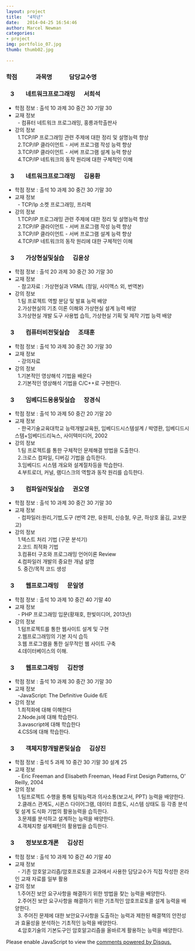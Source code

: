 ```yaml
---  
layout: project  
title:  "4학년"  
date:   2014-04-25 16:54:46  
author: Marcel Newman  
categories:  
- project  
img: portfolio_07.jpg  
thumb: thumb02.jpg  
  
---  
```

 <h3>학점  &nbsp;&nbsp;&nbsp;&nbsp;&nbsp;&nbsp;&nbsp;&nbsp;&nbsp;&nbsp;&nbsp;  과목명 &nbsp;&nbsp;&nbsp;&nbsp;&nbsp;&nbsp;&nbsp; &nbsp;&nbsp;  담당교수명</h3>


<head>

 <script type="text/javascript" src="http://ajax.googleapis.com/ajax/libs/jquery/1.5.2/jquery.min.js"></script> 
 <script type="text/javascript"> </script>

</head>



<body>

<div>
    <h3 class = "trigger">&nbsp;&nbsp;&nbsp;3  &nbsp;&nbsp;&nbsp;&nbsp;&nbsp;&nbsp;  네트워크프로그래밍  &nbsp;&nbsp;&nbsp;&nbsp;  서희석</h3> 
    <ul class = "toggle">
        <li>학점 정보 : 출석 10 과제 30 중간 30 기말 30</li>
        <li>교재 정보 <br>
        &nbsp;&nbsp;- 컴퓨터 네트워크 프로그래밍, 홍릉과학출판사<br></li>
       <li> 강의 정보  <br>
        &nbsp;&nbsp;1.TCP/IP 프로그래밍 관련 주제에 대한 정리 및 설명능력 향상<br>
        &nbsp;&nbsp;2.TCP/IP 클라이언트 - 서버 프로그램 작성 능력 향상<br>
        &nbsp;&nbsp;3.TCP/IP 클라이언트 - 서버 프로그램 설계 능력 향상<br>
        &nbsp;&nbsp;4.TCP/IP 네트워크의 동작 원리에 대한 구체적인 이해</li>
    </ul>
</div>
<div>
    <h3 class = "trigger">&nbsp;&nbsp;&nbsp;3  &nbsp;&nbsp;&nbsp;&nbsp;&nbsp;&nbsp;  네트워크프로그래밍  &nbsp;&nbsp;&nbsp;&nbsp;  김용환</h3>
    <ul class = "toggle">
        <li>학점 정보 : 출석 10 과제 30 중간 30 기말 30</li>
        <li>교재 정보 <br>
        &nbsp;&nbsp;- TCP/Ip 소켓 프로그래밍, 프리랙<br></li>
       <li> 강의 정보  <br>
        &nbsp;&nbsp;1.TCP/IP 프로그래밍 관련 주제에 대한 정리 및 설명능력 향상<br>
        &nbsp;&nbsp;2.TCP/IP 클라이언트 - 서버 프로그램 작성 능력 향상<br>
        &nbsp;&nbsp;3.TCP/IP 클라이언트 - 서버 프로그램 설계 능력 향상<br>
        &nbsp;&nbsp;4.TCP/IP 네트워크의 동작 원리에 대한 구체적인 이해</li>
    </ul>
     <h3 class = "trigger">&nbsp;&nbsp;&nbsp;3  &nbsp;&nbsp;&nbsp;&nbsp;&nbsp;&nbsp;  가상현실및실습  &nbsp;&nbsp;&nbsp;&nbsp;  김윤상</h3>
    <ul class = "toggle">
        <li>학점 정보 : 출석 20 과제 30 중간 30 기말 30</li>
        <li>교재 정보 <br>
        &nbsp;&nbsp;- 참고자료 : 가상현실과 VRML (정일, 사이맥스 외, 번역본)</li>
       <li> 강의 정보  <br>
        &nbsp;&nbsp;1.팀 프로젝트 역할 분담 및 발표 능력 배양<br>
        &nbsp;&nbsp;2.가상현실의 기초 이론 이해와 가상현실 설계 능력 배양<br>
        &nbsp;&nbsp;3.가상현실 개발 도구 사용법 습득, 가상현실 기획 및 제작 기법 능력 배양<br></li>
    </ul>
     <h3 class = "trigger">&nbsp;&nbsp;&nbsp;3  &nbsp;&nbsp;&nbsp;&nbsp;&nbsp;&nbsp;  컴퓨터비전및실습  &nbsp;&nbsp;&nbsp;&nbsp;  조태훈</h3>
    <ul class = "toggle">
        <li>학점 정보 : 출석 10 과제 30 중간 30 기말 30 </li>
        <li>교재 정보 <br>
        &nbsp;&nbsp;- 강의자료<br></li>
       <li> 강의 정보  <br>
        &nbsp;&nbsp;1.기본적인 영상해석 기법을 배운다 <br>
        &nbsp;&nbsp;2.기본적인 영상해석 기법을 C/C++로 구현한다.<br></li>
    </ul>
     <h3 class = "trigger">&nbsp;&nbsp;&nbsp;3  &nbsp;&nbsp;&nbsp;&nbsp;&nbsp;&nbsp;  임베디드응용및실습  &nbsp;&nbsp;&nbsp;&nbsp;  장경식</h3>
    <ul class = "toggle">
        <li>학점 정보 : 출석 10 과제 50 중간 20 기말 20 </li>
        <li>교재 정보 <br>
        &nbsp;&nbsp;- 한국기술교육대학교 능력개발교육원, 임베디드시스템설계 / 박영환, 임베디드시스템+임베디드리눅스, 사이텍미디어, 2002<br></li>
       <li> 강의 정보  <br>
        &nbsp;&nbsp;1.팀 프로젝트를 통한 구체적인 문제해결 방법을 도출한다. <br>
        &nbsp;&nbsp;2.크로스 컴파일, 디버깅 기법을 습득한다.<br>
        &nbsp;&nbsp;3.임베디드 시스템 개요와 설계절차등을 학습한다.<br>
        &nbsp;&nbsp;4.부트로더, 커널, 램디스크의 역할과 동작 원리를 습득한다.<br>
    </ul>
     <h3 class = "trigger">&nbsp;&nbsp;&nbsp;3  &nbsp;&nbsp;&nbsp;&nbsp;&nbsp;&nbsp;  컴파일러및실습 &nbsp;&nbsp;&nbsp;&nbsp;  권오영</h3>
    <ul class = "toggle">
        <li>학점 정보 : 출석 10 과제 30 중간 30 기말 30  </li>
        <li>교재 정보 <br>
        &nbsp;&nbsp;- 컴파일러:원리,기법,도구 (번역 2판, 유원희, 신승철, 우균, 하상호 옮김, 교보문고)<br></li>
       <li> 강의 정보  <br>
        &nbsp;&nbsp;1.텍스트 처리 기법 (구문 분석기)  <br>
        &nbsp;&nbsp;2.코드 최적화 기법<br>
        &nbsp;&nbsp;3.컴퓨터 구조와 프로그래밍 언어이론 Review <br>
        &nbsp;&nbsp;4.컴파일러 개발의 중요한 개념 설명<br>
        &nbsp;&nbsp;5. 중간/목적 코드 생성<br></li>
    </ul>
         <h3 class = "trigger">&nbsp;&nbsp;&nbsp;3  &nbsp;&nbsp;&nbsp;&nbsp;&nbsp;&nbsp; 웹프로그래밍 &nbsp;&nbsp;&nbsp;&nbsp; 문일영</h3>
    <ul class = "toggle">
        <li>학점 정보 : 출석 10 과제 10 중간 40 기말 40 </li>
        <li>교재 정보 <br>
        &nbsp;&nbsp;- PHP 프로그래밍 입문(황재호, 한빛미디어, 2013년)</li>
       <li> 강의 정보  <br>
        &nbsp;&nbsp;1.텀프로젝트를 통한 웹사이트 설계 및 구현<br>
        &nbsp;&nbsp;2.웹프로그래밍의 기본 지식 습득 <br>
        &nbsp;&nbsp;3.웹 프로그램을 통한 실무적인 웹 사이트 구축<br>
        &nbsp;&nbsp;4.데이터베이스의 이해.</li>
    </ul>
         <h3 class = "trigger">&nbsp;&nbsp;&nbsp;3  &nbsp;&nbsp;&nbsp;&nbsp;&nbsp;&nbsp; 웹프로그래밍 &nbsp;&nbsp;&nbsp;&nbsp;  김찬명</h3>
    <ul class = "toggle">
        <li>학점 정보 : 출석 10 과제 30 중간 30 기말 30</li>
        <li>교재 정보 <br>
        &nbsp;&nbsp;-JavaScript: The Definitive Guide 6/E</li>
       <li> 강의 정보  <br>
        &nbsp;&nbsp;1.최적화에 대해 이해한다<br>
        &nbsp;&nbsp;2.Node.js에 대해 학습한다. <br>
        &nbsp;&nbsp;3.avascript에 대해 학습한다 <br>
        &nbsp;&nbsp;4.CSS에 대해 학습한다.</li>
    </ul>
      <h3 class = "trigger">&nbsp;&nbsp;&nbsp;3  &nbsp;&nbsp;&nbsp;&nbsp;&nbsp;&nbsp;  객체지향개발론및실습 &nbsp;&nbsp;&nbsp;&nbsp;  김상진</h3>
    <ul class = "toggle">
        <li>학점 정보 : 출석 5 과제 10 중간 30 기말 30 설계 25 </li>
        <li>교재 정보 <br>
        &nbsp;&nbsp;- Eric Freeman and Elisabeth Freeman, Head First Design Patterns, O' Reilly, 2004</li>
       <li> 강의 정보  <br>
        &nbsp;&nbsp;1.팀프로젝트 수행을 통해 팀웍능력과 의사소통(보고서, PPT) 능력을 배양한다. <br>
        &nbsp;&nbsp;2.클래스 관계도, 시퀸스 다이어그램, 데이터 흐름도, 시스템 상태도 등 각종 분석 및 설계 도식화 기법의 활용능력을 습득한다.<br>
        &nbsp;&nbsp;3.문제를 분석하고 설계하는 능력을 배양한다.<br></li>
         &nbsp;&nbsp;4.객체지향 설계패턴의 활용법을 습득한다.</li>
    </ul>
   <h3 class = "trigger">&nbsp;&nbsp;&nbsp;3  &nbsp;&nbsp;&nbsp;&nbsp;&nbsp;&nbsp;  정보보호개론 &nbsp;&nbsp;&nbsp;&nbsp;  김상진</h3>
    <ul class = "toggle">
        <li>학점 정보 : 출석 10 과제 10 중간 40 기말 40  </li>
        <li>교재 정보 <br>
        &nbsp;&nbsp;- 기존 암호알고리즘/암호프로토콜 교과에서 사용한 담당교수가 직접 작성한 온라인 교재 자료를 일부 활용</li>
       <li> 강의 정보  <br>
        &nbsp;&nbsp;1.주어진 보안 요구사항을 해결하기 위한 방법을 찾는 능력을 배양한다. <br>
        &nbsp;&nbsp;2.주어진 보안 요구사항을 해결하기 위한 기초적인 암호프로토콜 설계 능력을 배양한다.<br>
        &nbsp;&nbsp;3. 주어진 문제에 대한 보안요구사항을 도출하는 능력과 제한된 해결책의 안전성과 효율성을 분석하는 기초적인 능력을 배양한다.<br>
        &nbsp;&nbsp;4.암호기술의 기본도구인 암호알고리즘을 올바르게 활용하는 능력을 배양한다.</li>
    </ul>

</div>

<div id="disqus_thread"></div>
<script type="text/javascript">
    /* * * CONFIGURATION VARIABLES * * */
    var disqus_shortname = '6blogdisqus';
    
    /* * * DON'T EDIT BELOW THIS LINE * * */
    (function() {
        var dsq = document.createElement('script'); dsq.type = 'text/javascript'; dsq.async = true;
        dsq.src = '//' + disqus_shortname + '.disqus.com/embed.js';
        (document.getElementsByTagName('head')[0] || document.getElementsByTagName('body')[0]).appendChild(dsq);
    })();
</script>
<noscript>Please enable JavaScript to view the <a href="https://disqus.com/?ref_noscript" rel="nofollow">comments powered by Disqus.</a></noscript>
<script type="text/javascript">
    /* * * CONFIGURATION VARIABLES * * */
    var disqus_shortname = '6blogdisqus';
    
    /* * * DON'T EDIT BELOW THIS LINE * * */
    (function () {
        var s = document.createElement('script'); s.async = true;
        s.type = 'text/javascript';
        s.src = '//' + disqus_shortname + '.disqus.com/count.js';
        (document.getElementsByTagName('HEAD')[0] || document.getElementsByTagName('BODY')[0]).appendChild(s);
    }());
</script>


<script>

$(".toggle").slideUp();
$(".trigger").click(function () {
    $(this).next(".toggle").slideToggle("slow");
});

</script>
</body>
